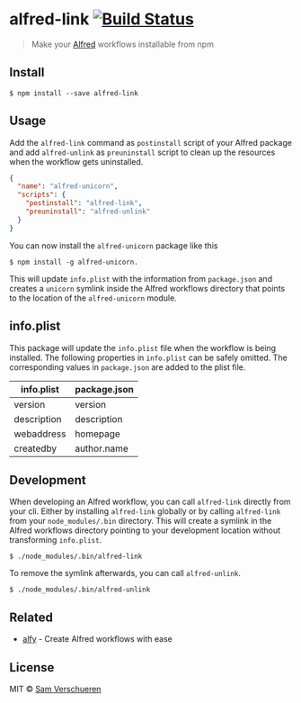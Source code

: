 # alfred-link [![Build Status](https://travis-ci.org/SamVerschueren/alfred-link.svg?branch=master)](https://travis-ci.org/SamVerschueren/alfred-link)

> Make your [Alfred](https://www.alfredapp.com/) workflows installable from npm


## Install

```
$ npm install --save alfred-link
```


## Usage

Add the `alfred-link` command as `postinstall` script of your Alfred package and add `alfred-unlink` as `preuninstall` script to clean up the resources when the workflow gets uninstalled.

```json
{
  "name": "alfred-unicorn",
  "scripts": {
    "postinstall": "alfred-link",
    "preuninstall": "alfred-unlink"
  }
}
```

You can now install the `alfred-unicorn` package like this

```
$ npm install -g alfred-unicorn.
```

This will update `info.plist` with the information from `package.json` and creates a `unicorn` symlink inside the Alfred workflows directory that points to the location of the `alfred-unicorn` module.


## info.plist

This package will update the `info.plist` file when the workflow is being installed. The following properties in `info.plist` can be safely omitted. The corresponding values in `package.json` are added to the plist file.

| info.plist  | package.json |
|-------------|--------------|
| version     | version      |
| description | description  |
| webaddress  | homepage     |
| createdby   | author.name  |


## Development

When developing an Alfred workflow, you can call `alfred-link` directly from your cli. Either by installing `alfred-link` globally or by calling `alfred-link` from your `node_modules/.bin` directory. This will create a symlink in the Alfred workflows directory pointing to your development location without transforming `info.plist`.

```
$ ./node_modules/.bin/alfred-link
```

To remove the symlink afterwards, you can call `alfred-unlink`.

```
$ ./node_modules/.bin/alfred-unlink
```


## Related

- [alfy](https://github.com/sindresorhus/alfy) - Create Alfred workflows with ease


## License

MIT © [Sam Verschueren](https://github.com/SamVerschueren)
